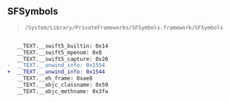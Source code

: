 ## SFSymbols

> `/System/Library/PrivateFrameworks/SFSymbols.framework/SFSymbols`

```diff

   __TEXT.__swift5_builtin: 0x14
   __TEXT.__swift5_mpenum: 0x8
   __TEXT.__swift5_capture: 0x20
-  __TEXT.__unwind_info: 0x1554
+  __TEXT.__unwind_info: 0x1544
   __TEXT.__eh_frame: 0xae8
   __TEXT.__objc_classname: 0x59
   __TEXT.__objc_methname: 0x3fa

```
